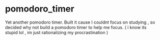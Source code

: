 # pomodoro_timer

Yet another pomodoro timer. Built it cause I couldnt focus on studying , so decided why not build a pomodoro timer to help me focus. ( i know its stupid lol , im just rationalizing my procrastination )